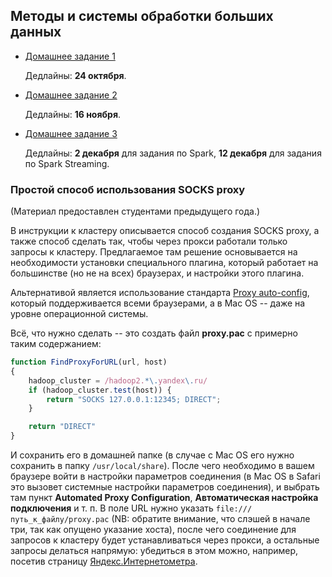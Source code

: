 ## Методы и системы обработки больших данных

  * [Домашнее задание 1](hw1/README.md)

    Дедлайны: **24 октября**.

  * [Домашнее задание 2](hw2/README.md)

    Дедлайны: **16 ноября**.

  * [Домашнее задание 3](hw3/README.md)

    Дедлайны: **2 декабря** для задания по Spark, **12 декабря** для задания по Spark Streaming.

### Простой способ использования SOCKS proxy

(Материал предоставлен студентами предыдущего года.)

В инструкции к кластеру описывается способ создания SOCKS proxy, а также способ сделать так, чтобы через прокси работали только запросы к кластеру. Предлагаемое там решение основывается на необходимости установки специального плагина, который работает на большинстве (но не на всех) браузерах, и настройки этого плагина.

Альтернативой является использование стандарта [Proxy auto-config](https://en.wikipedia.org/wiki/Proxy_auto-config), который поддерживается всеми браузерами, а в Mac OS -- даже на уровне операционной системы.

Всё, что нужно сделать -- это создать файл **proxy.pac** с примерно таким содержанием:

```js
function FindProxyForURL(url, host)
{
	hadoop_cluster = /hadoop2.*\.yandex\.ru/
	if (hadoop_cluster.test(host)) {
		return "SOCKS 127.0.0.1:12345; DIRECT";
	}

	return "DIRECT"
}
```

И сохранить его в домашней папке (в случае с Mac OS его нужно сохранить в папку `/usr/local/share`). После чего необходимо в вашем браузере войти в настройки параметров соединения (в Mac OS в Safari это вызовет системные настройки параметров соединения), и выбрать там пункт **Automated Proxy Configuration**, **Автоматическая настройка подключения** и т. п. В поле URL нужно указать `file:///путь_к_файлу/proxy.pac` (NB: обратите внимание, что слэшей в начале три, так как опущено указание хоста), после чего соединение для запросов к кластеру будет устанавливаться через прокси, а остальные запросы делаться напрямую: убедиться в этом можно, например, посетив страницу [Яндекс.Интернетометра](http://yandex.ru/internet).
